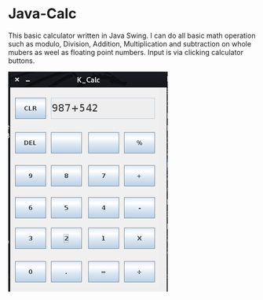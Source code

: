 # Java-Calc

This basic calculator written in Java Swing. I can do all basic math operation such as modulo, Division, Addition, 
Multiplication and subtraction on whole mubers as weel as floating point numbers. Input is via clicking calculator
buttons.


<img src="https://github.com/deno101/Java-Calc/blob/master/Screenshot_1.png">
